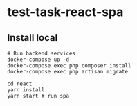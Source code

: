 # test-task-react-spa

## Install local
```shell
# Run backend services
docker-compose up -d
docker-compose exec php composer install
docker-compose exec php artisan migrate
```

```shell
cd react
yarn install
yarn start # run spa
```
